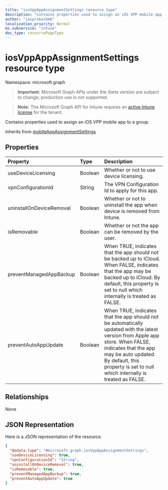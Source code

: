 ```yaml
---
title: "iosVppAppAssignmentSettings resource type"
description: "Contains properties used to assign an iOS VPP mobile app to a group."
author: "jaiprakashmb"
localization_priority: Normal
ms.subservice: "intune"
doc_type: resourcePageType
---
```


# iosVppAppAssignmentSettings resource type

Namespace: microsoft.graph
> **Important:** Microsoft Graph APIs under the /beta version are subject to change; production use is not supported.

> **Note:** The Microsoft Graph API for Intune requires an [active Intune license](https://go.microsoft.com/fwlink/?linkid=839381) for the tenant.


Contains properties used to assign an iOS VPP mobile app to a group.


Inherits from [mobileAppAssignmentSettings](../resources/intune-shared-mobileappassignmentsettings.md)

## Properties
|Property|Type|Description|
|:---|:---|:---|
|useDeviceLicensing|Boolean|Whether or not to use device licensing.|
|vpnConfigurationId|String|The VPN Configuration Id to apply for this app.|
|uninstallOnDeviceRemoval|Boolean|Whether or not to uninstall the app when device is removed from Intune.|
|isRemovable|Boolean|Whether or not the app can be removed by the user.|
|preventManagedAppBackup|Boolean|When TRUE, indicates that the app should not be backed up to iCloud. When FALSE, indicates that the app may be backed up to iCloud. By default, this property is set to null which internally is treated as FALSE.|
|preventAutoAppUpdate|Boolean|When TRUE, indicates that the app should not be automatically updated with the latest version from Apple app store. When FALSE, indicates that the app may be auto updated. By default, this property is set to null which internally is treated as FALSE.|

## Relationships
None

## JSON Representation
Here is a JSON representation of the resource.
<!-- {
  "blockType": "resource",
  "@odata.type": "microsoft.graph.iosVppAppAssignmentSettings"
}
-->
``` json
{
  "@odata.type": "#microsoft.graph.iosVppAppAssignmentSettings",
  "useDeviceLicensing": true,
  "vpnConfigurationId": "String",
  "uninstallOnDeviceRemoval": true,
  "isRemovable": true,
  "preventManagedAppBackup": true,
  "preventAutoAppUpdate": true
}
```
